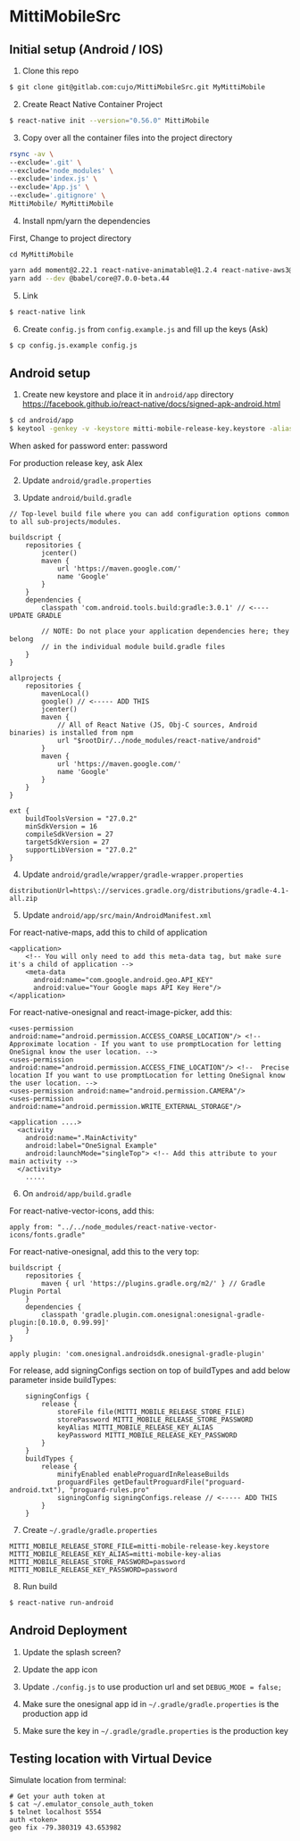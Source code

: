 # MittiMobileSrc

## Initial setup (Android / IOS)

1.  Clone this repo

```sh
$ git clone git@gitlab.com:cujo/MittiMobileSrc.git MyMittiMobile
```

2.  Create React Native Container Project

```sh
$ react-native init --version="0.56.0" MittiMobile
```

3.  Copy over all the container files into the project directory

```sh
rsync -av \
--exclude='.git' \
--exclude='node_modules' \
--exclude='index.js' \
--exclude='App.js' \
--exclude='.gitignore' \
MittiMobile/ MyMittiMobile
```

4.  Install npm/yarn the dependencies

First, Change to project directory

```
cd MyMittiMobile
```

```sh
yarn add moment@2.22.1 react-native-animatable@1.2.4 react-native-aws3@0.0.8 react-native-drawer@2.5.0 react-native-geocoder@0.5.0 react-native-image-picker@0.26.10 react-native-maps@0.21.0 react-native-modal-datetime-picker@6.0.0 react-native-onesignal@3.2.7 react-native-snackbar@0.4.7 react-native-swiper@1.5.13 react-native-vector-icons@4.6.0 react-redux@5.0.7 redux@4.0.0 redux-logger@3.0.6 redux-thunk@2.3.0 react-navigation@2.8.0 react-navigation-redux-helpers@2.0.3
yarn add --dev @babel/core@7.0.0-beta.44
```

5.  Link

```sh
$ react-native link
```

6.  Create `config.js` from `config.example.js` and fill up the keys (Ask)

```sh
$ cp config.js.example config.js
```

## Android setup

1.  Create new keystore and place it in `android/app` directory
    https://facebook.github.io/react-native/docs/signed-apk-android.html

```sh
$ cd android/app
$ keytool -genkey -v -keystore mitti-mobile-release-key.keystore -alias mitti-mobile-key-alias -keyalg RSA -keysize 2048 -validity 10000
```

When asked for password enter: password

For production release key, ask Alex

2.  Update `android/gradle.properties`

3.  Update `android/build.gradle`

```
// Top-level build file where you can add configuration options common to all sub-projects/modules.

buildscript {
    repositories {
        jcenter()
        maven {
            url 'https://maven.google.com/'
            name 'Google'
        }
    }
    dependencies {
        classpath 'com.android.tools.build:gradle:3.0.1' // <---- UPDATE GRADLE

        // NOTE: Do not place your application dependencies here; they belong
        // in the individual module build.gradle files
    }
}

allprojects {
    repositories {
        mavenLocal()
        google() // <----- ADD THIS
        jcenter()
        maven {
            // All of React Native (JS, Obj-C sources, Android binaries) is installed from npm
            url "$rootDir/../node_modules/react-native/android"
        }
        maven {
            url 'https://maven.google.com/'
            name 'Google'
        }
    }
}

ext {
    buildToolsVersion = "27.0.2"
    minSdkVersion = 16
    compileSdkVersion = 27
    targetSdkVersion = 27
    supportLibVersion = "27.0.2"
}
```

4.  Update `android/gradle/wrapper/gradle-wrapper.properties`

```
distributionUrl=https\://services.gradle.org/distributions/gradle-4.1-all.zip
```

5.  Update `android/app/src/main/AndroidManifest.xml`

For react-native-maps, add this to child of application

```
<application>
    <!-- You will only need to add this meta-data tag, but make sure it's a child of application -->
    <meta-data
      android:name="com.google.android.geo.API_KEY"
      android:value="Your Google maps API Key Here"/>
</application>
```

For react-native-onesignal and react-image-picker, add this:

```
<uses-permission android:name="android.permission.ACCESS_COARSE_LOCATION"/> <!-- Approximate location - If you want to use promptLocation for letting OneSignal know the user location. -->
<uses-permission android:name="android.permission.ACCESS_FINE_LOCATION"/> <!--  Precise location If you want to use promptLocation for letting OneSignal know the user location. -->
<uses-permission android:name="android.permission.CAMERA"/>
<uses-permission android:name="android.permission.WRITE_EXTERNAL_STORAGE"/>

<application ....>
  <activity
    android:name=".MainActivity"
    android:label="OneSignal Example"
    android:launchMode="singleTop"> <!-- Add this attribute to your main activity -->
  </activity>
    .....
```

6.  On `android/app/build.gradle`

For react-native-vector-icons, add this:

```
apply from: "../../node_modules/react-native-vector-icons/fonts.gradle"
```

For react-native-onesignal, add this to the very top:

```
buildscript {
    repositories {
        maven { url 'https://plugins.gradle.org/m2/' } // Gradle Plugin Portal
    }
    dependencies {
        classpath 'gradle.plugin.com.onesignal:onesignal-gradle-plugin:[0.10.0, 0.99.99]'
    }
}

apply plugin: 'com.onesignal.androidsdk.onesignal-gradle-plugin'
```

For release, add signingConfigs section on top of buildTypes and add below parameter inside
buildTypes:

```
    signingConfigs {
        release {
            storeFile file(MITTI_MOBILE_RELEASE_STORE_FILE)
            storePassword MITTI_MOBILE_RELEASE_STORE_PASSWORD
            keyAlias MITTI_MOBILE_RELEASE_KEY_ALIAS
            keyPassword MITTI_MOBILE_RELEASE_KEY_PASSWORD
        }
    }
    buildTypes {
        release {
            minifyEnabled enableProguardInReleaseBuilds
            proguardFiles getDefaultProguardFile("proguard-android.txt"), "proguard-rules.pro"
            signingConfig signingConfigs.release // <----- ADD THIS
        }
    }
```

7.  Create `~/.gradle/gradle.properties`

```
MITTI_MOBILE_RELEASE_STORE_FILE=mitti-mobile-release-key.keystore
MITTI_MOBILE_RELEASE_KEY_ALIAS=mitti-mobile-key-alias
MITTI_MOBILE_RELEASE_STORE_PASSWORD=password
MITTI_MOBILE_RELEASE_KEY_PASSWORD=password
```

8.  Run build

```sh
$ react-native run-android
```

## Android Deployment

1.  Update the splash screen?

2.  Update the app icon

3.  Update `./config.js` to use production url and set `DEBUG_MODE = false;`

4.  Make sure the onesignal app id in `~/.gradle/gradle.properties` is the production app id

5.  Make sure the key in `~/.gradle/gradle.properties` is the production key

## Testing location with Virtual Device

Simulate location from terminal:

```
# Get your auth token at
$ cat ~/.emulator_console_auth_token
$ telnet localhost 5554
auth <token>
geo fix -79.380319 43.653982
```
